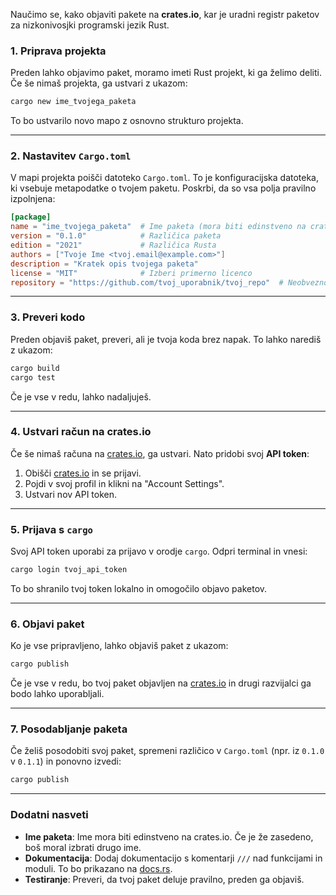 Naučimo se, kako objaviti pakete na **crates.io**, kar je uradni registr paketov za nizkonivosjki programski jezik Rust.
### 1. **Priprava projekta**
Preden lahko objavimo paket, moramo imeti Rust projekt, ki ga želimo deliti. Če še nimaš projekta, ga ustvari z ukazom:

```bash
cargo new ime_tvojega_paketa
```

To bo ustvarilo novo mapo z osnovno strukturo projekta.

---

### 2. **Nastavitev `Cargo.toml`**
V mapi projekta poišči datoteko `Cargo.toml`. To je konfiguracijska datoteka, ki vsebuje metapodatke o tvojem paketu. Poskrbi, da so vsa polja pravilno izpolnjena:

```toml
[package]
name = "ime_tvojega_paketa"  # Ime paketa (mora biti edinstveno na crates.io)
version = "0.1.0"            # Različica paketa
edition = "2021"             # Različica Rusta
authors = ["Tvoje Ime <tvoj.email@example.com>"]
description = "Kratek opis tvojega paketa"
license = "MIT"              # Izberi primerno licenco
repository = "https://github.com/tvoj_uporabnik/tvoj_repo"  # Neobvezno
```

---

### 3. **Preveri kodo**
Preden objaviš paket, preveri, ali je tvoja koda brez napak. To lahko narediš z ukazom:

```bash
cargo build
cargo test
```

Če je vse v redu, lahko nadaljuješ.

---

### 4. **Ustvari račun na crates.io**
Če še nimaš računa na [crates.io](https://crates.io), ga ustvari. Nato pridobi svoj **API token**:

1. Obišči [crates.io](https://crates.io) in se prijavi.
2. Pojdi v svoj profil in klikni na "Account Settings".
3. Ustvari nov API token.

---

### 5. **Prijava s `cargo`**
Svoj API token uporabi za prijavo v orodje `cargo`. Odpri terminal in vnesi:

```bash
cargo login tvoj_api_token
```

To bo shranilo tvoj token lokalno in omogočilo objavo paketov.

---

### 6. **Objavi paket**
Ko je vse pripravljeno, lahko objaviš paket z ukazom:

```bash
cargo publish
```

Če je vse v redu, bo tvoj paket objavljen na [crates.io](https://crates.io) in drugi razvijalci ga bodo lahko uporabljali.

---

### 7. **Posodabljanje paketa**
Če želiš posodobiti svoj paket, spremeni različico v `Cargo.toml` (npr. iz `0.1.0` v `0.1.1`) in ponovno izvedi:

```bash
cargo publish
```

---

### Dodatni nasveti
- **Ime paketa**: Ime mora biti edinstveno na crates.io. Če je že zasedeno, boš moral izbrati drugo ime.
- **Dokumentacija**: Dodaj dokumentacijo s komentarji `///` nad funkcijami in moduli. To bo prikazano na [docs.rs](https://docs.rs).
- **Testiranje**: Preveri, da tvoj paket deluje pravilno, preden ga objaviš.
